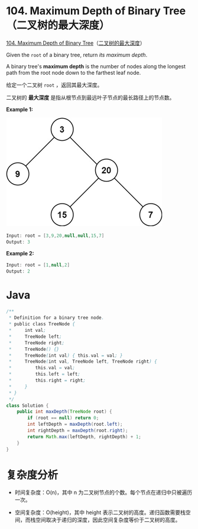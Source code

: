 # 104. Maximum Depth of Binary Tree（二叉树的最大深度）

[104. Maximum Depth of Binary Tree](https://leetcode.com/problems/maximum-depth-of-binary-tree/)（[二叉树的最大深度](https://leetcode.cn/problems/maximum-depth-of-binary-tree/)）

Given the `root`​ of a binary tree, return *its maximum depth*.

A binary tree's **maximum depth** is the number of nodes along the longest path from the root node down to the farthest leaf node.

给定一个二叉树 `root`​ ，返回其最大深度。

二叉树的 **最大深度** 是指从根节点到最远叶子节点的最长路径上的节点数。

**Example 1:**

​![image](assets/image-20240802154032-5xgbfva.png)​

```java
Input: root = [3,9,20,null,null,15,7]
Output: 3
```

**Example 2:**

```java
Input: root = [1,null,2]
Output: 2
```

# Java

```java
/**
 * Definition for a binary tree node.
 * public class TreeNode {
 *     int val;
 *     TreeNode left;
 *     TreeNode right;
 *     TreeNode() {}
 *     TreeNode(int val) { this.val = val; }
 *     TreeNode(int val, TreeNode left, TreeNode right) {
 *         this.val = val;
 *         this.left = left;
 *         this.right = right;
 *     }
 * }
 */
class Solution {
    public int maxDepth(TreeNode root) {
        if (root == null) return 0;
        int leftDepth = maxDepth(root.left);
        int rightDepth = maxDepth(root.right);
        return Math.max(leftDepth, rightDepth) + 1;
    }
}
```

# 复杂度分析

* 时间复杂度：O(n)，其中 n 为二叉树节点的个数。每个节点在递归中只被遍历一次。

* 空间复杂度：O(height)，其中 height 表示二叉树的高度。递归函数需要栈空间，而栈空间取决于递归的深度，因此空间复杂度等价于二叉树的高度。

‍

‍
